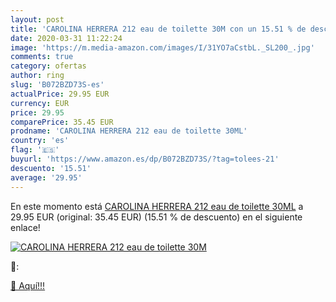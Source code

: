 ```yaml
---
layout: post
title: 'CAROLINA HERRERA 212 eau de toilette 30M con un 15.51 % de descuento'
date: 2020-03-31 11:22:24
image: 'https://m.media-amazon.com/images/I/31YO7aCstbL._SL200_.jpg'
comments: true
category: ofertas
author: ring
slug: 'B072BZD73S-es'
actualPrice: 29.95 EUR
currency: EUR
price: 29.95
comparePrice: 35.45 EUR
prodname: 'CAROLINA HERRERA 212 eau de toilette 30ML'
country: 'es'
flag: '🇪🇸'
buyurl: 'https://www.amazon.es/dp/B072BZD73S/?tag=tolees-21'
descuento: '15.51'
average: '29.95'
---
```


En este momento está [CAROLINA HERRERA 212 eau de toilette 30ML](https://www.amazon.es/dp/B072BZD73S/?tag=tolees-21) a 29.95 EUR (original: 35.45 EUR) (15.51 %  de descuento) en el siguiente enlace!

[![CAROLINA HERRERA 212 eau de toilette 30M](https://m.media-amazon.com/images/I/31YO7aCstbL._SL200_.jpg)](https://www.amazon.es/dp/B072BZD73S/?tag=tolees-21)

🔎:


[🛒 Aquí!!!](https://www.amazon.es/dp/B072BZD73S/?tag=tolees-21)
